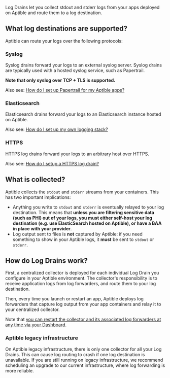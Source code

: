 Log Drains let you collect stdout and stderr logs from your apps deployed on Aptible and route
them to a log destination.

## What log destinations are supported? ##

Aptible can route your logs over the following protocols:

### Syslog ###

Syslog drains forward your logs to an external syslog server. Syslog drains
are typically used with a hosted syslog service, such as Papertrail.

**Note that only syslog over TCP + TLS is supported.**

Also see: [How do I set up Papertrail for my Aptible apps?][10]

### Elasticsearch ###

Elasticsearch drains forward your logs to an Elasticsearch instance hosted on
Aptible.

Also see: [How do I set up my own logging stack?][20]

### HTTPS ###

HTTPS log drains forward your logs to an arbitrary host over HTTPS.

Also see: [How do I setup a HTTPS log drain?][30]

## What is collected? ##

Aptible collects the `stdout` and `stderr` streams from your containers. This
has two important implications:

- Anything you write to `stdout` and `stderr` is eventually relayed to your log
  destination. This means that **unless you are filtering sensitive data (such as PHI) out of your logs,
  you must either self-host your log destination (e.g. use ElasticSearch hosted
  on Aptible), or have a BAA in place with your provider**.
- Log output sent to files is **not** captured by Aptible: if you need something
  to show in your Aptible logs, it **must** be sent to `stdout` or `stderr`.

## How do Log Drains work? ##

First, a centralized collector is deployed for each individual Log Drain you
configure in your Aptible environment. The collector's responsibility is to
receive application logs from log forwarders, and route them to your log
destination.

Then, every time you launch or restart an app, Aptible deploys log forwarders
that capture log output from your app containers and relay it to your
centralized collector.

Note that [you can restart the collector and its associated log forwarders at
any time via your Dashboard][40].


### Aptible legacy infrastructure ###

On Aptible legacy infrastructure, there is only one collector for all your Log
Drains. This can cause log routing to crash if one log destination is
unavailable. If you are still running on legacy infrastructure, we recommend
scheduling an upgrade to our current infrastructure, where log forwarding is
more reliable.


  [10]: /topics/paas/how-to-set-up-papertrail/
  [20]: /topics/paas/how-to-set-up-your-own-logging-stack/
  [30]: /topics/paas/how-do-i-setup-a-https-log-drain/
  [40]: /topics/troubleshooting/how-to-restart-your-log-drain/
